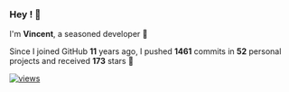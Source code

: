 ### Hey ! 👋

I'm **Vincent**, a seasoned developer 🫡

Since I joined GitHub **11** years ago, I pushed **1461** commits in **52** personal projects and received **173** stars 🥲

[![views](https://komarev.com/ghpvc/?username=vspiewak&style=flat&color=brightgreen&label=views&abbreviated=true)](https://github.com/vspiewak)